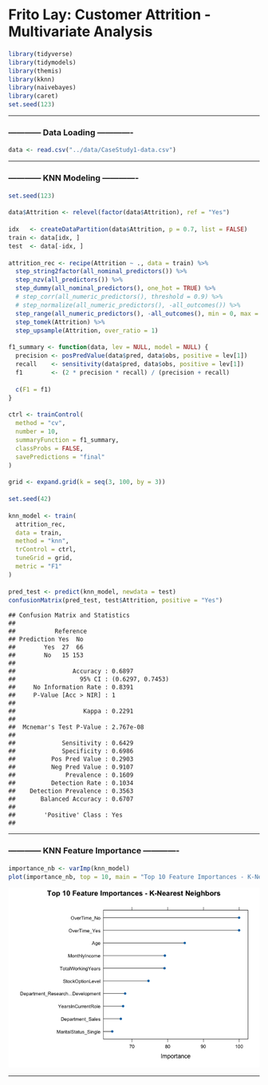 Frito Lay: Customer Attrition - Multivariate Analysis
================

``` r
library(tidyverse)
library(tidymodels)  
library(themis)
library(kknn)
library(naivebayes) 
library(caret)
set.seed(123)
```

------------------------------------------------------------------------

### ———— Data Loading ————-

``` r
data <- read.csv("../data/CaseStudy1-data.csv")
```

------------------------------------------------------------------------

### ———— KNN Modeling ————-

``` r
set.seed(123)

data$Attrition <- relevel(factor(data$Attrition), ref = "Yes")

idx   <- createDataPartition(data$Attrition, p = 0.7, list = FALSE)
train <- data[idx, ]
test  <- data[-idx, ]

attrition_rec <- recipe(Attrition ~ ., data = train) %>%
  step_string2factor(all_nominal_predictors()) %>%
  step_nzv(all_predictors()) %>%
  step_dummy(all_nominal_predictors(), one_hot = TRUE) %>%
  # step_corr(all_numeric_predictors(), threshold = 0.9) %>%
  # step_normalize(all_numeric_predictors(), -all_outcomes()) %>%
  step_range(all_numeric_predictors(), -all_outcomes(), min = 0, max = 1) %>% 
  step_tomek(Attrition) %>%
  step_upsample(Attrition, over_ratio = 1)

f1_summary <- function(data, lev = NULL, model = NULL) {
  precision <- posPredValue(data$pred, data$obs, positive = lev[1])
  recall    <- sensitivity(data$pred, data$obs, positive = lev[1])
  f1        <- (2 * precision * recall) / (precision + recall)

  c(F1 = f1)
}

ctrl <- trainControl(
  method = "cv",
  number = 10,
  summaryFunction = f1_summary,
  classProbs = FALSE,
  savePredictions = "final"
)

grid <- expand.grid(k = seq(3, 100, by = 3))

set.seed(42)

knn_model <- train(
  attrition_rec,
  data = train,
  method = "knn",
  trControl = ctrl,
  tuneGrid = grid,
  metric = "F1"
)

pred_test <- predict(knn_model, newdata = test)
confusionMatrix(pred_test, test$Attrition, positive = "Yes")
```

    ## Confusion Matrix and Statistics
    ## 
    ##           Reference
    ## Prediction Yes  No
    ##        Yes  27  66
    ##        No   15 153
    ##                                           
    ##                Accuracy : 0.6897          
    ##                  95% CI : (0.6297, 0.7453)
    ##     No Information Rate : 0.8391          
    ##     P-Value [Acc > NIR] : 1               
    ##                                           
    ##                   Kappa : 0.2291          
    ##                                           
    ##  Mcnemar's Test P-Value : 2.767e-08       
    ##                                           
    ##             Sensitivity : 0.6429          
    ##             Specificity : 0.6986          
    ##          Pos Pred Value : 0.2903          
    ##          Neg Pred Value : 0.9107          
    ##              Prevalence : 0.1609          
    ##          Detection Rate : 0.1034          
    ##    Detection Prevalence : 0.3563          
    ##       Balanced Accuracy : 0.6707          
    ##                                           
    ##        'Positive' Class : Yes             
    ## 

------------------------------------------------------------------------

### ———— KNN Feature Importance ————-

``` r
importance_nb <- varImp(knn_model)
plot(importance_nb, top = 10, main = "Top 10 Feature Importances - K-Nearest Neighbors")
```

![](knn_modeling_files/figure-gfm/unnamed-chunk-4-1.png)<!-- -->

------------------------------------------------------------------------
